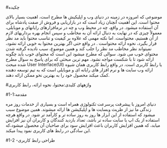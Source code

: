 #چکیده

موضوعی که امروزه در زمینه در دنیای وب و اپلیکیش ها مطرح است، اهمیت بسیار بالای محتوا است. این
اهمیت آنچنان زیاد است که در بازاریابی و فروش از صفت پادشاه برای آن استفاده میشود. در واقع، چه در
محیط وب و چه در نرمافزارهای رایانهای و موبایلی، معمولاً چیزی که در نهایت به دنبال ارائه آن به مخاطب و
سپس انجام بهره برداریهای لازم از آن هستیم، محتواست. اما نکته مهمی که علاوه بر کیفیت و تناسب محتوا
باید مد نظر قرار بگیرد، نحوه ارائه محتواست . در واقع حتی اگر بهترین محتوا به خوبی ارائه نشود، نمیتواند نظر
مخاطب مد نظر را جلب کند و همین موضوع، سبب نادیده گرفته شدن محتوای خوب می شود.
سوالی که مطرح میشود این است که محتوای خوب باید چگونه ارائه شود تا با شکست مواجه نشود. مهم
ترین مبحثی که برای پاسخ به سوال مطرح شده مبحث User Interface(UI) یا رابط کاربری است. در واقع
رابط کاربری همان شیوه ارائه وب سایت ها و نرم افزار های رایانه ای و موبایلی است که به تیم توسعه دهنده
کمک میکند محصول خود را به بهترین نحو ممکن ارائه دهند.

#واژههای کلیدی:محتوا، نحوه ارائه، رابط کاربری

#1-1:مقدمه

دنیای امروز با پیشرفت پرسرعت تکنولوژی همراه است و بسیاری از خدمات روز مره زندگی ما
نیز از طریث وبسایت ها و اپلیکیشن ها ارائه میشوند. همین موضوع سبب میشود که استفاده از
این ابزار ها روز به روز ساده تر و کارآمد تر شود. در واقع هرچه استفاده از یک اپ یا سایت ساده
تر باشد، تعداد بازدید کنندگان و کاربران آن نیز افزایش میابد، که همین افزایش کاربران باعث
افزایش سود برای صاحبان آن محصول میشود،که این سادگی در رابط های کاربری نمود پیدا
میکند.

#1-2 -طراحی رابط کاربری
